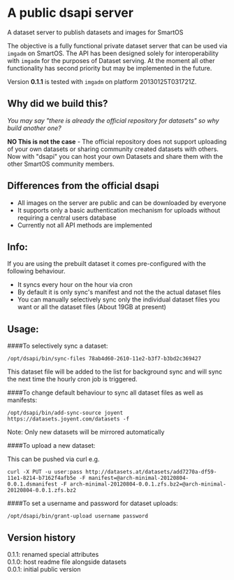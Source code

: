 A public dsapi server
=====================
A dataset server to publish datasets and images for SmartOS

The objective is a fully functional private dataset server that can be used via `imgadm` on SmartOS. The API has been designed solely for interoperability with `imgadm` for the purposes of Dataset serving. At the moment all other functionality has second priority but may be implemented in the future.

Version **0.1.1** is tested with `imgadm` on platform 20130125T031721Z.

Why did we build this?
----------------------
*You may say "there is already the official repository for datasets" so why build another one?*

**NO This is not the case** - The official repository does not support uploading of your own datasets or sharing community created datasets with others. Now with "dsapi" you can host your own Datasets and share them with the other SmartOS community members.

Differences from the official dsapi
-----------------------------------
- All images on the server are public and can be downloaded by everyone
- It supports only a basic authentication mechanism for uploads without requiring a central users database
- Currently not all API methods are implemented

Info:
------

If you are using the prebuilt dataset it comes pre-configured with the following behaviour.

- It syncs every hour on the hour via cron
- By default it is only sync's manifest and not the the actual dataset files
- You can manually selectively sync only the individual dataset files you want or all the dataset files (About 19GB at present)

Usage:
------
####To selectively sync a dataset:

`/opt/dsapi/bin/sync-files 78ab4d60-2610-11e2-b3f7-b3bd2c369427`

This dataset file will be added to the list for background sync and will sync the next time the hourly cron job is triggered.

####To change default behaviour to sync all dataset files as well as manifests:

`/opt/dsapi/bin/add-sync-source joyent https://datasets.joyent.com/datasets -f`

Note: Only new datasets will be mirrored automatically

####To upload a new dataset:

This can be pushed via curl e.g.

    curl -X PUT -u user:pass http://datasets.at/datasets/add7270a-df59-11e1-8214-b7162f4afb5e -F manifest=@arch-minimal-20120804-0.0.1.dsmanifest -F arch-minimal-20120804-0.0.1.zfs.bz2=@arch-minimal-20120804-0.0.1.zfs.bz2

####To set a username and password for dataset uploads:

`/opt/dsapi/bin/grant-upload username password`

Version history
---------------
0.1.1: renamed special attributes  
0.1.0: host readme file alongside datasets  
0.0.1: initial public version  

